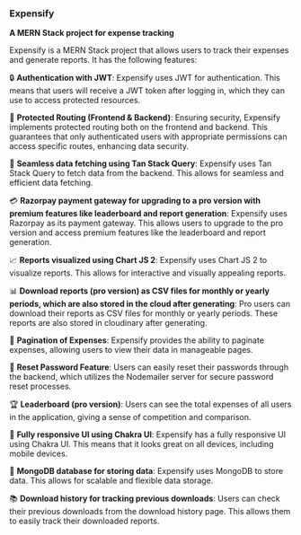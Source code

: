 ### Expensify

**A MERN Stack project for expense tracking**

Expensify is a MERN Stack project that allows users to track their expenses and generate reports. It has the following features:

🔒 **Authentication with JWT**:
Expensify uses JWT for authentication. This means that users will receive a JWT token after logging in, which they can use to access protected resources.

🔐 **Protected Routing (Frontend & Backend)**:
Ensuring security, Expensify implements protected routing both on the frontend and backend. This guarantees that only authenticated users with appropriate permissions can access specific routes, enhancing data security.

🔄 **Seamless data fetching using Tan Stack Query**:
Expensify uses Tan Stack Query to fetch data from the backend. This allows for seamless and efficient data fetching.

💳 **Razorpay payment gateway for upgrading to a pro version with premium features like leaderboard and report generation**:
Expensify uses Razorpay as its payment gateway. This allows users to upgrade to the pro version and access premium features like the leaderboard and report generation.

📈 **Reports visualized using Chart JS 2**:
Expensify uses Chart JS 2 to visualize reports. This allows for interactive and visually appealing reports.

📊 **Download reports (pro version) as CSV files for monthly or yearly periods, which are also stored in the cloud after generating**:
Pro users can download their reports as CSV files for monthly or yearly periods. These reports are also stored in cloudinary after generating.

📜 **Pagination of Expenses**:
Expensify provides the ability to paginate expenses, allowing users to view their data in manageable pages.

🔑 **Reset Password Feature**:
Users can easily reset their passwords through the backend, which utilizes the Nodemailer server for secure password reset processes.

🏆 **Leaderboard (pro version)**:
Users can see the total expenses of all users in the application, giving a sense of competition and comparison.

📱 **Fully responsive UI using Chakra UI**:
Expensify has a fully responsive UI using Chakra UI. This means that it looks great on all devices, including mobile devices.

📂 **MongoDB database for storing data**:
Expensify uses MongoDB to store data. This allows for scalable and flexible data storage.

📚 **Download history for tracking previous downloads**:
Users can check their previous downloads from the download history page. This allows them to easily track their downloaded reports.
